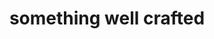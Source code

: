 ---
pid: WS11
title: something well crafted
location_transcription: 
zipcode: '19106'
outside_phl: 
neighborhood: Society Hill,Old City
age: '76'
age_range: 70+
instagram: 
image_file_name: WS_11.jpg
proposal_transcription: Not enough effort is given to classical training. Art is Not
  anything you can get away with !
topic: Art
topic_summary: '0'
type: Other No Form
keywords_other: 
credit: E. Wood
image_labels: 
twitter: 
facebook: 
permalink: "/monuments/ws11/"
layout: item-page
---